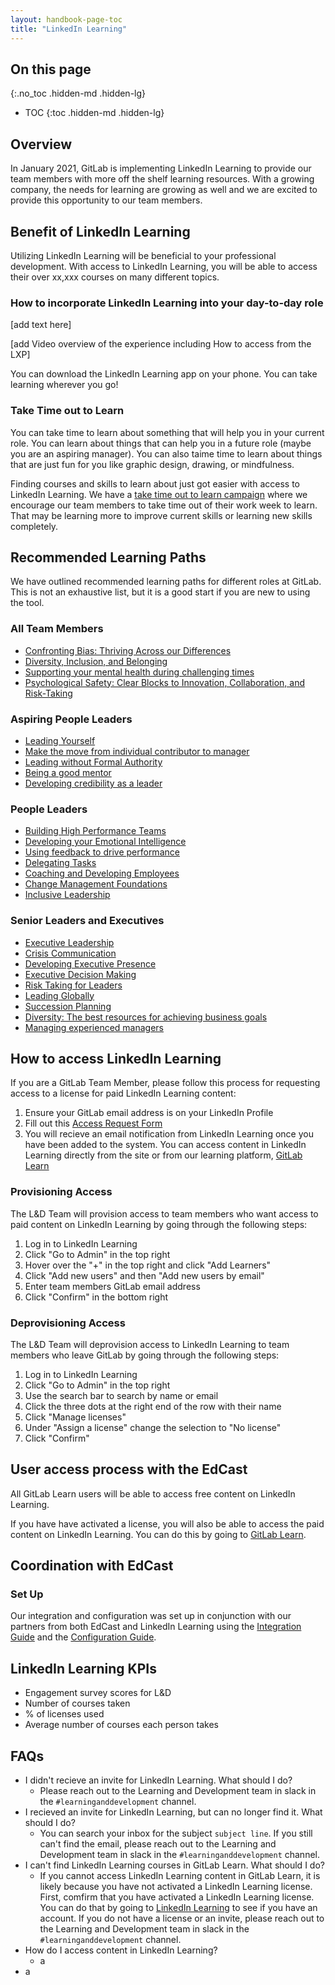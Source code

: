 ```yaml
---
layout: handbook-page-toc
title: "LinkedIn Learning"
---
```


## On this page
{:.no_toc .hidden-md .hidden-lg}

- TOC
{:toc .hidden-md .hidden-lg}

## Overview

In January 2021, GitLab is implementing LinkedIn Learning to provide our team members with more off the shelf learning resources. With a growing company, the needs for learning are growing as well and we are excited to provide this opportunity to our team members.  

## Benefit of LinkedIn Learning

Utilizing LinkedIn Learning will be beneficial to your professional development. With access to LinkedIn Learning, you will be able to access their over xx,xxx courses on many different topics. 

### How to incorporate LinkedIn Learning into your day-to-day role 

[add text here]

[add Video overview of the experience including How to access from the LXP]

You can download the LinkedIn Learning app on your phone. You can take learning wherever you go! 

### Take Time out to Learn

You can take time to learn about something that will help you in your current role. You can learn about things that can help you in a future role (maybe you are an aspiring manager). You can also taime time to learn about things that are just fun for you like graphic design, drawing, or mindfulness. 

Finding courses and skills to learn about just got easier with access to LinkedIn Learning. We have a [take time out to learn campaign](/handbook/people-group/learning-and-development/learning-initiatives/#take-time-out-to-learn-campaign) where we encourage our team members to take time out of their work week to learn. That may be learning more to improve current skills or learning new skills completely. 

## Recommended Learning Paths

We have outlined recommended learning paths for different roles at GitLab. This is not an exhaustive list, but it is a good start if you are new to using the tool. 

### All Team Members 
- [Confronting Bias: Thriving Across our Differences](https://www.linkedin.com/learning/confronting-bias-thriving-across-our-differences/introduction-by-arianna-huffington?u=2255073)
- [Diversity, Inclusion, and Belonging](https://www.linkedin.com/learning/diversity-inclusion-and-belonging-2/dibs-an-introduction?u=2255073)
- [Supporting your mental health during challenging times](https://www.linkedin.com/learning/paths/support-your-mental-health-during-challenging-times?u=2255073)
- [Psychological Safety: Clear Blocks to Innovation, Collaboration, and Risk-Taking](https://www.linkedin.com/learning/psychological-safety-clear-blocks-to-innovation-collaboration-and-risk-taking/psychological-safety-clear-blocks-to-problem-solving-and-innovation?u=2255073)

### Aspiring People Leaders 
- [Leading Yourself](https://www.linkedin.com/learning/leading-yourself-2017/welcome?u=2255073)
- [Make the move from individual contributor to manager](https://www.linkedin.com/learning/leading-yourself/lead-yourself?u=2255073) 
- [Leading without Formal Authority](https://www.linkedin.com/learning/leading-without-formal-authority/welcome?u=2255073)
- [Being a good mentor](https://www.linkedin.com/learning/being-a-good-mentor/welcome?u=2255073)
- [Developing credibility as a leader](https://www.linkedin.com/learning/developing-credibility-as-a-leader/what-is-credibility-and-why-does-it-matter?u=2255073)

### People Leaders
- [Building High Performance Teams](https://www.linkedin.com/learning/building-high-performance-teams/building-a-high-performing-team?u=2255073)
- [Developing your Emotional Intelligence](https://www.linkedin.com/learning/developing-your-emotional-intelligence/benefits-of-building-emotional-intelligence?u=2255073)
- [Using feedback to drive performance](https://www.linkedin.com/learning/using-feedback-to-drive-performance/everything-is-feedback?u=2255073)
- [Delegating Tasks](https://www.linkedin.com/learning/delegating-tasks/welcome?u=2255073)
- [Coaching and Developing Employees](https://www.linkedin.com/learning/coaching-and-developing-employees-4/become-a-great-coach-and-leader?u=2255073)
- [Change Management Foundations](https://www.linkedin.com/learning/change-management-foundations/welcome?u=2255073)
- [Inclusive Leadership](https://www.linkedin.com/learning/inclusive-leadership/welcome?u=2255073)

### Senior Leaders and Executives 
-  [Executive Leadership](https://www.linkedin.com/learning/executive-leadership/take-action-to-lead?u=2255073)
- [Crisis Communication](https://www.linkedin.com/learning/crisis-communication/prepare-for-crisis-communication?u=2255073)
- [Developing Executive Presence](https://www.linkedin.com/learning/developing-executive-presence/executive-presence-the-key-differentiator?u=2255073)
- [Executive Decision Making](https://www.linkedin.com/learning/executive-decision-making/what-is-at-stake-in-executive-decision-making?u=2255073)
- [Risk Taking for Leaders](https://www.linkedin.com/learning/risk-taking-for-leaders/welcome?u=2255073)
- [Leading Globally](https://www.linkedin.com/learning/leading-globally/becoming-a-global-leader?u=2255073)
- [Succession Planning](https://www.linkedin.com/learning/succession-planning/welcome?u=2255073)
- [Diversity: The best resources for achieving business goals](https://www.linkedin.com/learning/diversity-the-best-resource-for-achieving-business-goals/jane-hyun-on-becoming-a-fluent-leader?u=2255073)
- [Managing experienced managers](https://www.linkedin.com/learning/managing-experienced-managers/welcome?u=2255073)

## How to access LinkedIn Learning

If you are a GitLab Team Member, please follow this process for requesting access to a license for paid LinkedIn Learning content: 

1. Ensure your GitLab email address is on your LinkedIn Profile  
1. Fill out this [Access Request Form](https://docs.google.com/forms/d/e/1FAIpQLSceJspLH5naf1SvJ5X7qsFiJDp92AqZUuQwllp3IX5q5ENZCw/viewform) 
1. You will recieve an email notification from LinkedIn Learning once you have been added to the system. You can access content in LinkedIn Learning directly from the site or from our learning platform, [GitLab Learn](https://gitlab.edcast.com/)

### Provisioning Access 

The L&D Team will provision access to team members who want access to paid content on LinkedIn Learning by going through the following steps: 

1. Log in to LinkedIn Learning 
1. Click "Go to Admin" in the top right 
1. Hover over the "+" in the top right and click "Add Learners" 
1. Click "Add new users" and then "Add new users by email" 
1. Enter team members GitLab email address 
1. Click "Confirm" in the bottom right 

### Deprovisioning Access 

The L&D Team will deprovision access to LinkedIn Learning to team members who leave GitLab by going through the following steps: 

1. Log in to LinkedIn Learning 
1. Click "Go to Admin" in the top right 
1. Use the search bar to search by name or email 
1. Click the three dots at the right end of the row with their name
1. Click "Manage licenses" 
1. Under "Assign a license" change the selection to "No license" 
1. Click "Confirm"

## User access process with the EdCast

All GitLab Learn users will be able to access free content on LinkedIn Learning. 

If you have have activated a license, you will also be able to access the paid content on LinkedIn Learning. You can do this by going to [GitLab Learn](gitlab.edcast.com). 

## Coordination with EdCast

### Set Up 

Our integration and configuration was set up in conjunction with our partners from both EdCast and LinkedIn Learning using the [Integration Guide](https://docs.microsoft.com/en-us/linkedin/learning/lms-integrations/integration-docs/edcast) and the [Configuration Guide](https://business.linkedin.com/content/dam/me/learning/en-us/pdfs/LinkedIn-Learning-EdCast-configuration-guide.pdf). 

## LinkedIn Learning KPIs 

- Engagement survey scores for L&D
- Number of courses taken
- % of licenses used
- Average number of courses each person takes

## FAQs 

- I didn't recieve an invite for LinkedIn Learning. What should I do? 
   - Please reach out to the Learning and Development team in slack in the `#learninganddevelopment` channel. 
- I recieved an invite for LinkedIn Learning, but can no longer find it. What should I do? 
   - You can search your inbox for the subject `subject line`. If you still can't find the email, please reach out to the Learning and Development team in slack in the `#learninganddevelopment` channel. 
- I can't find LinkedIn Learning courses in GitLab Learn. What should I do? 
   - If you cannot access LinkedIn Learning content in GitLab Learn, it is likely because you have not activated a LinkedIn Learning license. First, comfirm that you have activated a LinkedIn Learning license. You can do that by going to [LinkedIn Learning]() to see if you have an account. If you do not have a license or an invite, please reach out to the Learning and Development team in slack in the `#learninganddevelopment` channel. 
- How do I access content in LinkedIn Learning? 
   - a 
- a 
